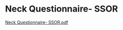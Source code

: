 # Neck Questionnaire- SSOR

[Neck Questionnaire- SSOR.pdf](Neck%20Questionnaire-%20SSOR%20d90e46ea491943a6b708fd9dd2f276ad/Neck_Questionnaire-_SSOR.pdf)